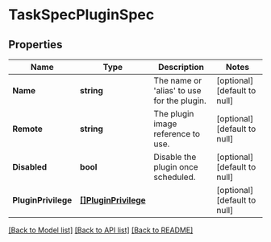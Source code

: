 # TaskSpecPluginSpec

## Properties
Name | Type | Description | Notes
------------ | ------------- | ------------- | -------------
**Name** | **string** | The name or &#39;alias&#39; to use for the plugin. | [optional] [default to null]
**Remote** | **string** | The plugin image reference to use. | [optional] [default to null]
**Disabled** | **bool** | Disable the plugin once scheduled. | [optional] [default to null]
**PluginPrivilege** | [**[]PluginPrivilege**](PluginPrivilege.md) |  | [optional] [default to null]

[[Back to Model list]](../README.md#documentation-for-models) [[Back to API list]](../README.md#documentation-for-api-endpoints) [[Back to README]](../README.md)


